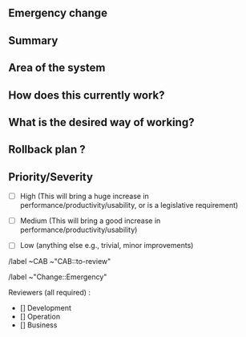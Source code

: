 ## Emergency change
<!-- Emergency change should be filed whenever an incident caused a required change. It will be reviewed by the CAB afterward !-->

<!-- Severity : choose one -->
<!-- /label ~"Severity::1-Critical" --> 
<!-- /label ~"Severity::2-Major" -->
<!-- /label ~"Severity::3-Moderate" -->
<!-- /label ~"Severity::4-Minor" -->
<!-- /label ~"Severity::5-Cosmetic" -->

## Summary
<!-- Outline the issue being faced, and why this required a change !-->

## Area of the system
<!-- This might only be one part, but may involve multiple sections !-->

## How does this currently work?
<!-- the current process, and any associated business rules !-->

## What is the desired way of working?
<!-- after the change, what should the process be, and what should the business rules be !-->

## Rollback plan ?
<!-- describe how to rollback the change in case the expected change is not working -->

## Priority/Severity
<!-- Delete as appropriate. The priority and severity assigned may be different to this !-->
- [ ] High (This will bring a huge increase in performance/productivity/usability, or is a legislative requirement)
- [ ] Medium (This will bring a good increase in performance/productivity/usability)
- [ ] Low (anything else e.g., trivial, minor improvements)



<!-- METADATA for project management, please leave the following lines -->
<!-- Emergency change request, usually on incident, sent to the CAB for review after applying. -->
<!-- labels for gitlab CAB issues Board -->
/label ~CAB ~"CAB::to-review"

<!-- identify the kind of change -->
/label ~"Change::Emergency"

<!-- Reviewers : please fill with your gitlab user @handle -->
Reviewers (all required) :
- [] Development
- [] Operation
- [] Business

<!-- METADATA - end -->
